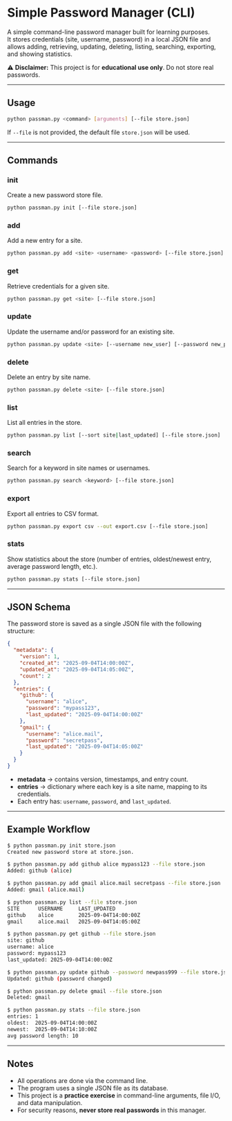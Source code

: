 # Simple Password Manager (CLI)

A simple command-line password manager built for learning purposes.  
It stores credentials (site, username, password) in a local JSON file and allows adding, retrieving, updating, deleting, listing, searching, exporting, and showing statistics.

⚠️ **Disclaimer:** This project is for **educational use only**. Do not store real passwords.

---

## Usage

```bash
python passman.py <command> [arguments] [--file store.json]
```

If `--file` is not provided, the default file `store.json` will be used.

---

## Commands

### init
Create a new password store file.

```bash
python passman.py init [--file store.json]
```

### add
Add a new entry for a site.

```bash
python passman.py add <site> <username> <password> [--file store.json]
```

### get
Retrieve credentials for a given site.

```bash
python passman.py get <site> [--file store.json]
```

### update
Update the username and/or password for an existing site.

```bash
python passman.py update <site> [--username new_user] [--password new_pass] [--file store.json]
```

### delete
Delete an entry by site name.

```bash
python passman.py delete <site> [--file store.json]
```

### list
List all entries in the store.

```bash
python passman.py list [--sort site|last_updated] [--file store.json]
```

### search
Search for a keyword in site names or usernames.

```bash
python passman.py search <keyword> [--file store.json]
```

### export
Export all entries to CSV format.

```bash
python passman.py export csv --out export.csv [--file store.json]
```

### stats
Show statistics about the store (number of entries, oldest/newest entry, average password length, etc.).

```bash
python passman.py stats [--file store.json]
```

---

## JSON Schema

The password store is saved as a single JSON file with the following structure:

```json
{
  "metadata": {
    "version": 1,
    "created_at": "2025-09-04T14:00:00Z",
    "updated_at": "2025-09-04T14:05:00Z",
    "count": 2
  },
  "entries": {
    "github": {
      "username": "alice",
      "password": "mypass123",
      "last_updated": "2025-09-04T14:00:00Z"
    },
    "gmail": {
      "username": "alice.mail",
      "password": "secretpass",
      "last_updated": "2025-09-04T14:05:00Z"
    }
  }
}
```

- **metadata** → contains version, timestamps, and entry count.  
- **entries** → dictionary where each key is a site name, mapping to its credentials.  
- Each entry has: `username`, `password`, and `last_updated`.

---

## Example Workflow

```bash
$ python passman.py init store.json
Created new password store at store.json.

$ python passman.py add github alice mypass123 --file store.json
Added: github (alice)

$ python passman.py add gmail alice.mail secretpass --file store.json
Added: gmail (alice.mail)

$ python passman.py list --file store.json
SITE      USERNAME     LAST_UPDATED
github    alice        2025-09-04T14:00:00Z
gmail     alice.mail   2025-09-04T14:05:00Z

$ python passman.py get github --file store.json
site: github
username: alice
password: mypass123
last_updated: 2025-09-04T14:00:00Z

$ python passman.py update github --password newpass999 --file store.json
Updated: github (password changed)

$ python passman.py delete gmail --file store.json
Deleted: gmail

$ python passman.py stats --file store.json
entries: 1
oldest:  2025-09-04T14:00:00Z
newest:  2025-09-04T14:10:00Z
avg password length: 10
```

---

## Notes
- All operations are done via the command line.  
- The program uses a single JSON file as its database.  
- This project is a **practice exercise** in command-line arguments, file I/O, and data manipulation.  
- For security reasons, **never store real passwords** in this manager.
